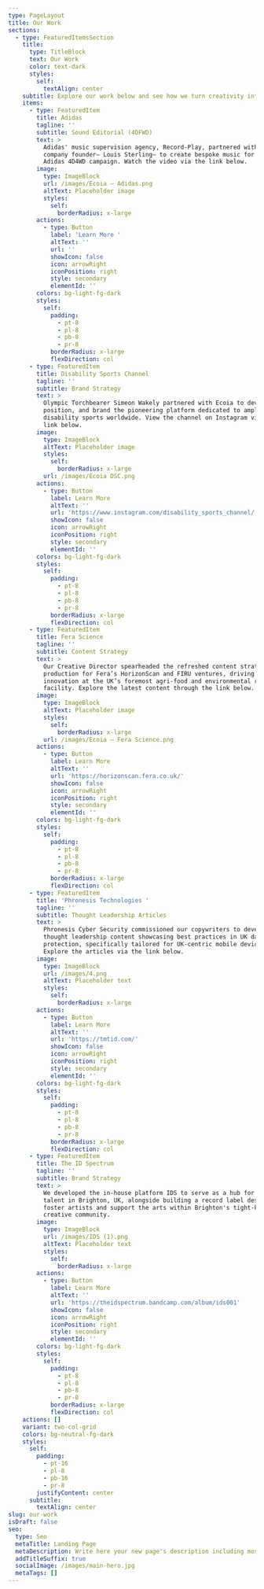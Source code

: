 ```yaml
---
type: PageLayout
title: Our Work
sections:
  - type: FeaturedItemsSection
    title:
      type: TitleBlock
      text: Our Work
      color: text-dark
      styles:
        self:
          textAlign: center
    subtitle: Explore our work below and see how we turn creativity into impact.
    items:
      - type: FeaturedItem
        title: Adidas
        tagline: ''
        subtitle: Sound Editorial (4DFWD)
        text: >
          Adidas' music supervision agency, Record-Play, partnered with our
          company founder– Louis Sterling– to create bespoke music for the
          Adidas 4D4WD campaign. Watch the video via the link below.
        image:
          type: ImageBlock
          url: /images/Ecoia – Adidas.png
          altText: Placeholder image
          styles:
            self:
              borderRadius: x-large
        actions:
          - type: Button
            label: 'Learn More '
            altText: ''
            url: ''
            showIcon: false
            icon: arrowRight
            iconPosition: right
            style: secondary
            elementId: ''
        colors: bg-light-fg-dark
        styles:
          self:
            padding:
              - pt-8
              - pl-8
              - pb-8
              - pr-8
            borderRadius: x-large
            flexDirection: col
      - type: FeaturedItem
        title: Disability Sports Channel
        tagline: ''
        subtitle: Brand Strategy
        text: >
          Olympic Torchbearer Simeon Wakely partnered with Ecoia to develop,
          position, and brand the pioneering platform dedicated to amplifying
          disability sports worldwide. View the channel on Instagram via the
          link below.
        image:
          type: ImageBlock
          altText: Placeholder image
          styles:
            self:
              borderRadius: x-large
          url: /images/Ecoia DSC.png
        actions:
          - type: Button
            label: Learn More
            altText: ''
            url: 'https://www.instagram.com/disability_sports_channel/'
            showIcon: false
            icon: arrowRight
            iconPosition: right
            style: secondary
            elementId: ''
        colors: bg-light-fg-dark
        styles:
          self:
            padding:
              - pt-8
              - pl-8
              - pb-8
              - pr-8
            borderRadius: x-large
            flexDirection: col
      - type: FeaturedItem
        title: Fera Science
        tagline: ''
        subtitle: Content Strategy
        text: >
          Our Creative Director spearheaded the refreshed content strategy and
          production for Fera’s HorizonScan and FIRU ventures, driving
          innovation at the UK’s foremost agri-food and environmental research
          facility. Explore the latest content through the link below.
        image:
          type: ImageBlock
          altText: Placeholder image
          styles:
            self:
              borderRadius: x-large
          url: /images/Ecoia – Fera Science.png
        actions:
          - type: Button
            label: Learn More
            altText: ''
            url: 'https://horizonscan.fera.co.uk/'
            showIcon: false
            icon: arrowRight
            iconPosition: right
            style: secondary
            elementId: ''
        colors: bg-light-fg-dark
        styles:
          self:
            padding:
              - pt-8
              - pl-8
              - pb-8
              - pr-8
            borderRadius: x-large
            flexDirection: col
      - type: FeaturedItem
        title: 'Phronesis Technologies '
        tagline: ''
        subtitle: Thought Leadership Articles
        text: >
          Phronesis Cyber Security commissioned our copywriters to develop
          thought leadership content showcasing best practices in UK data
          protection, specifically tailored for UK-centric mobile device users.
          Explore the articles via the link below.
        image:
          type: ImageBlock
          url: /images/4.png
          altText: Placeholder text
          styles:
            self:
              borderRadius: x-large
        actions:
          - type: Button
            label: Learn More
            altText: ''
            url: 'https://tmtid.com/'
            showIcon: false
            icon: arrowRight
            iconPosition: right
            style: secondary
            elementId: ''
        colors: bg-light-fg-dark
        styles:
          self:
            padding:
              - pt-8
              - pl-8
              - pb-8
              - pr-8
            borderRadius: x-large
            flexDirection: col
      - type: FeaturedItem
        title: The ID Spectrum
        tagline: ''
        subtitle: Brand Strategy
        text: >
          We developed the in-house platform IDS to serve as a hub for artistic
          talent in Brighton, UK, alongside building a record label designed to
          foster artists and support the arts within Brighton's tight-knit
          creative community.
        image:
          type: ImageBlock
          url: /images/IDS (1).png
          altText: Placeholder text
          styles:
            self:
              borderRadius: x-large
        actions:
          - type: Button
            label: Learn More
            altText: ''
            url: 'https://theidspectrum.bandcamp.com/album/ids001'
            showIcon: false
            icon: arrowRight
            iconPosition: right
            style: secondary
            elementId: ''
        colors: bg-light-fg-dark
        styles:
          self:
            padding:
              - pt-8
              - pl-8
              - pb-8
              - pr-8
            borderRadius: x-large
            flexDirection: col
    actions: []
    variant: two-col-grid
    colors: bg-neutral-fg-dark
    styles:
      self:
        padding:
          - pt-16
          - pl-8
          - pb-16
          - pr-8
        justifyContent: center
      subtitle:
        textAlign: center
slug: our-work
isDraft: false
seo:
  type: Seo
  metaTitle: Landing Page
  metaDescription: Write here your new page's description including most relevant keywords.
  addTitleSuffix: true
  socialImage: /images/main-hero.jpg
  metaTags: []
---
```

